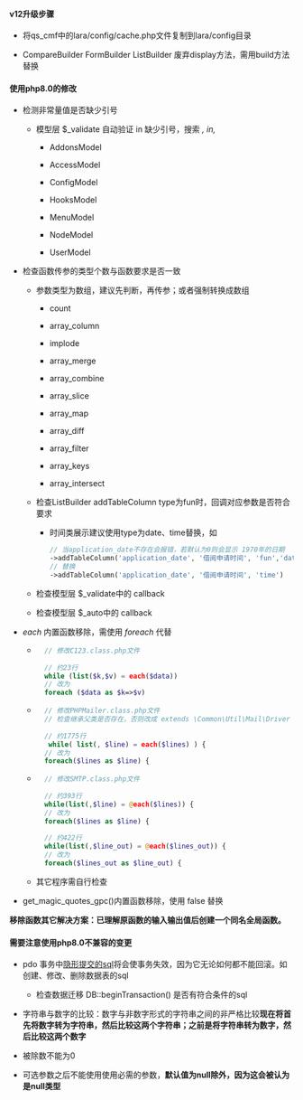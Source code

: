 #### v12升级步骤

+ 将qs_cmf中的lara/config/cache.php文件复制到lara/config目录

+ CompareBuilder FormBuilder ListBuilder 废弃display方法，需用build方法替换

#### 使用php8.0的修改

+ 检测非常量值是否缺少引号

    + 模型层 $_validate 自动验证 in 缺少引号，搜索 *, in,*

        + AddonsModel

        + AccessModel

        + ConfigModel

        + HooksModel

        + MenuModel

        + NodeModel

        + UserModel

+ 检查函数传参的类型个数与函数要求是否一致

    + 参数类型为数组，建议先判断，再传参；或者强制转换成数组

        + count

        + array_column

        + implode

        + array_merge

        + array_combine

        + array_slice

        + array_map

        + array_diff

        + array_filter

        + array_keys

        + array_intersect

    + 检查ListBuilder addTableColumn type为fun时，回调对应参数是否符合要求

        + 时间类展示建议使用type为date、time替换，如

          ```php
          // 当application_date不存在会报错，若默认为0则会显示 1970年的日期
          ->addTableColumn('application_date', '借阅申请时间', 'fun','date("Y-m-d H:i:s", __data_id__)')
          // 替换
          ->addTableColumn('application_date', '借阅申请时间', 'time')
          ```

    + 检查模型层 $_validate中的 callback

    + 检查模型层 $_auto中的 callback

+ *each* 内置函数移除，需使用 *foreach* 代替

    + ```php
        // 修改C123.class.php文件
    
        // 约23行 
        while (list($k,$v) = each($data))  
        // 改为 
        foreach ($data as $k=>$v)
      ```

    + ```php
        // 修改PHPMailer.class.php文件
        // 检查继承父类是否存在，否则改成 extends \Common\Util\Mail\Driver
        
        // 约1775行
         while( list(, $line) = each($lines) ) { 
        // 改为 
        foreach($lines as $line) {
      ```

    + ```php
        // 修改SMTP.class.php文件
        
        // 约393行 
        while(list(,$line) = @each($lines)) { 
        // 改为 
        foreach($lines as $line) {
        
        // 约422行 
        while(list(,$line_out) = @each($lines_out)) { 
        // 改为 
        foreach($lines_out as $line_out) {
      ```

    + 其它程序需自行检查

+ get_magic_quotes_gpc()内置函数移除，使用 false 替换

**移除函数其它解决方案：已理解原函数的输入输出值后创建一个同名全局函数。**

#### 需要注意使用php8.0不兼容的变更

+ pdo 事务中[隐形提交的sql](https://dev.mysql.com/doc/refman/8.0/en/implicit-commit.html)将会使事务失效，因为它无论如何都不能回滚。如创建、修改、删除数据表的sql

    - 检查数据迁移 DB::beginTransaction() 是否有符合条件的sql

+ 字符串与数字的比较：数字与非数字形式的字符串之间的非严格比较**现在将首先将数字转为字符串，然后比较这两个字符串；之前是将字符串转为数字，然后比较这两个数字**

+ 被除数不能为0

+ 可选参数之后不能使用使用必需的参数，**默认值为null除外，因为这会被认为是null类型**
